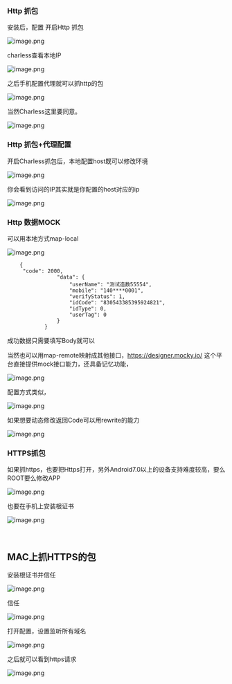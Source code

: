 
### Http 抓包

安装后，配置 开启Http 抓包

![image.png](https://p3-juejin.byteimg.com/tos-cn-i-k3u1fbpfcp/19a285f52f4247be9b1233dfb7a48dd9~tplv-k3u1fbpfcp-watermark.image?)

charless查看本地IP

![image.png](https://p3-juejin.byteimg.com/tos-cn-i-k3u1fbpfcp/c5765b9a47d1483882ee6da20daa856c~tplv-k3u1fbpfcp-watermark.image?)


之后手机配置代理就可以抓http的包

![image.png](https://p1-juejin.byteimg.com/tos-cn-i-k3u1fbpfcp/34ce6e65ae3a44918a6a1f909c719c2b~tplv-k3u1fbpfcp-watermark.image?)

当然Charless这里要同意。

![image.png](https://p1-juejin.byteimg.com/tos-cn-i-k3u1fbpfcp/d6701d14eea14464aaf03cb40319c5b0~tplv-k3u1fbpfcp-watermark.image?)

### Http 抓包+代理配置

开启Charless抓包后，本地配置host既可以修改环境


![image.png](https://p6-juejin.byteimg.com/tos-cn-i-k3u1fbpfcp/1af40721f2414c61ab4fee561a5bae61~tplv-k3u1fbpfcp-watermark.image?)

你会看到访问的IP其实就是你配置的host对应的ip


![image.png](https://p9-juejin.byteimg.com/tos-cn-i-k3u1fbpfcp/197c88833a90405ab4cf2e3ef7727c3c~tplv-k3u1fbpfcp-watermark.image?)

### Http 数据MOCK

可以用本地方式map-local


![image.png](https://p1-juejin.byteimg.com/tos-cn-i-k3u1fbpfcp/39dae8b7ae97453782facc2f77ace3a0~tplv-k3u1fbpfcp-watermark.image?)

        {
		 "code": 2000,
					"data": {
						"userName": "测试造数55554",
						"mobile": "140****0001",
						"verifyStatus": 1,
						"idCode": "830543385395924821",
						"idType": 0,
						"userTag": 0
					}
				}


成功数据只需要填写Body就可以

当然也可以用map-remote映射成其他接口，https://designer.mocky.io/ 这个平台直接提供mock接口能力，还具备记忆功能，

![image.png](https://p6-juejin.byteimg.com/tos-cn-i-k3u1fbpfcp/e4015d2281ea4dd297f968c7766c8618~tplv-k3u1fbpfcp-watermark.image?)

配置方式类似，


![image.png](https://p1-juejin.byteimg.com/tos-cn-i-k3u1fbpfcp/94148bd4935c48f59bd4b92fae831d1f~tplv-k3u1fbpfcp-watermark.image?)


如果想要动态修改返回Code可以用rewrite的能力


![image.png](https://p9-juejin.byteimg.com/tos-cn-i-k3u1fbpfcp/3a9d841a99754a23a71cd3b02ccdfca5~tplv-k3u1fbpfcp-watermark.image?)

### HTTPS抓包

如果抓https，也要把Https打开，另外Android7.0以上的设备支持难度较高，要么ROOT要么修改APP

![image.png](https://p1-juejin.byteimg.com/tos-cn-i-k3u1fbpfcp/b026a864f42746879c8c450f15d0054c~tplv-k3u1fbpfcp-watermark.image?)

也要在手机上安装根证书

![image.png](https://p1-juejin.byteimg.com/tos-cn-i-k3u1fbpfcp/85c4daf4f15141a594a58b71c24554f1~tplv-k3u1fbpfcp-watermark.image?)

​​
## MAC上抓HTTPS的包

安装根证书并信任

![image.png](https://p1-juejin.byteimg.com/tos-cn-i-k3u1fbpfcp/91eda4898c544dd4a4bd111d5c985842~tplv-k3u1fbpfcp-watermark.image?)

信任

![image.png](https://p1-juejin.byteimg.com/tos-cn-i-k3u1fbpfcp/1c13b23bffb64d43972608002370be6b~tplv-k3u1fbpfcp-watermark.image?)

打开配置，设置监听所有域名

![image.png](https://p6-juejin.byteimg.com/tos-cn-i-k3u1fbpfcp/f1ba295556994cdabb0c133dae862af6~tplv-k3u1fbpfcp-watermark.image?)

之后就可以看到https请求

![image.png](https://p6-juejin.byteimg.com/tos-cn-i-k3u1fbpfcp/c4da1d65a3354055a0851ace74d8dd14~tplv-k3u1fbpfcp-watermark.image?)